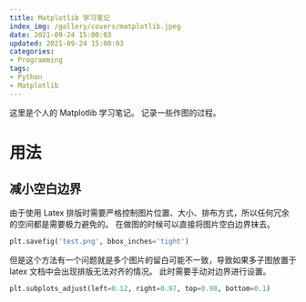 ```yaml
---
title: Matplotlib 学习笔记
index_img: /gallery/covers/matplotlib.jpeg
date: 2021-09-24 15:00:03
updated: 2021-09-24 15:00:03
categories:
- Programming
tags: 
- Python
- Matplotlib
---
```


这里是个人的 Matplotlib 学习笔记。
记录一些作图的过程。

<!-- more -->

# 用法

## 减小空白边界

由于使用 Latex 排版时需要严格控制图片位置、大小、排布方式，所以任何冗余的空间都是需要极力避免的。
在做图的时候可以直接将图片空白边界抹去。

``` python
plt.savefig('test.png', bbox_inches='tight')
```

但是这个方法有一个问题就是多个图片的留白可能不一致，导致如果多子图放置于 latex 文档中会出现排版无法对齐的情况。
此时需要手动对边界进行设置。

``` python
plt.subplots_adjust(left=0.12, right=0.97, top=0.98, bottom=0.1)
```
